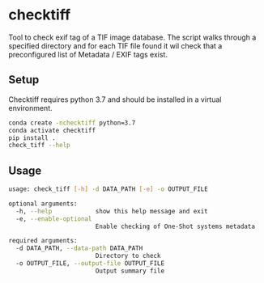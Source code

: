 # checktiff
Tool to check exif tag of a TIF image database. The script walks through a specified directory and for each  TIF file found it wil check that a preconfigured list of Metadata / EXIF tags exist.

## Setup

Checktiff requires python 3.7 and should be installed in a virtual environment.

```bash
conda create -nchecktiff python=3.7
conda activate checktiff
pip install .
check_tiff --help
```

## Usage

```bash
usage: check_tiff [-h] -d DATA_PATH [-e] -o OUTPUT_FILE

optional arguments:
  -h, --help            show this help message and exit
  -e, --enable-optional
                        Enable checking of One-Shot systems metadata

required arguments:
  -d DATA_PATH, --data-path DATA_PATH
                        Directory to check
  -o OUTPUT_FILE, --output-file OUTPUT_FILE
                        Output summary file
```
